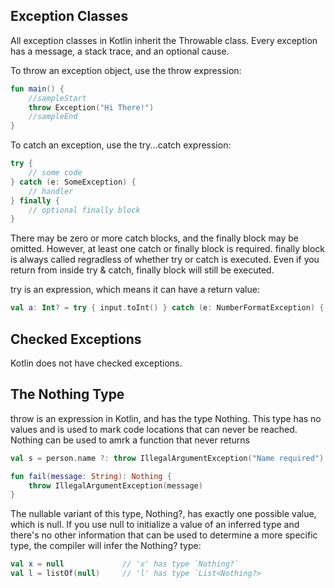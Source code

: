 ## Exception Classes

All exception classes in Kotlin inherit the Throwable class. Every exception has a message, a stack trace, and an optional cause.

To throw an exception object, use the throw expression:
```kt
fun main() {
	//sampleStart
	throw Exception("Hi There!")
	//sampleEnd
}
```
To catch an exception, use the try...catch expression:
```kt
try {
	// some code
} catch (e: SomeException) {
	// handler
} finally {
	// optional finally block
}
```

There may be zero or more catch blocks, and the finally block may be omitted. However, at least one catch or finally block is required. finally block is always called regradless of whether try or catch is executed. Even if you return from inside try & catch, finally block will still be executed.

try is an expression, which means it can have a return value:
```kt
val a: Int? = try { input.toInt() } catch (e: NumberFormatException) { null }##
```
## Checked Exceptions
Kotlin does not have checked exceptions.
## The Nothing Type
throw is an expression in Kotlin, and has the type Nothing. This type has no values and is used to mark code locations that can never be reached. Nothing can be used to amrk a function that never returns
```kt
val s = person.name ?: throw IllegalArgumentException("Name required")
```

```kt
fun fail(message: String): Nothing {
	throw IllegalArgumentException(message)
}
```

The nullable variant of this type, Nothing?, has exactly one possible value, which is null. If you
use null to initialize a value of an inferred type and there's no other information that can be used to determine a more specific type, the compiler will infer the
Nothing? type: 
```kt
val x = null             // 'x' has type `Nothing?`
val l = listOf(null)     // 'l' has type `List<Nothing?>
```